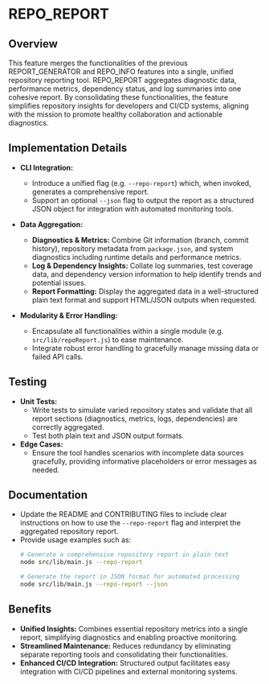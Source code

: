 # REPO_REPORT

## Overview
This feature merges the functionalities of the previous REPORT_GENERATOR and REPO_INFO features into a single, unified repository reporting tool. REPO_REPORT aggregates diagnostic data, performance metrics, dependency status, and log summaries into one cohesive report. By consolidating these functionalities, the feature simplifies repository insights for developers and CI/CD systems, aligning with the mission to promote healthy collaboration and actionable diagnostics.

## Implementation Details
- **CLI Integration:**
  - Introduce a unified flag (e.g. `--repo-report`) which, when invoked, generates a comprehensive report.
  - Support an optional `--json` flag to output the report as a structured JSON object for integration with automated monitoring tools.

- **Data Aggregation:**
  - **Diagnostics & Metrics:** Combine Git information (branch, commit history), repository metadata from `package.json`, and system diagnostics including runtime details and performance metrics.
  - **Log & Dependency Insights:** Collate log summaries, test coverage data, and dependency version information to help identify trends and potential issues.
  - **Report Formatting:** Display the aggregated data in a well-structured plain text format and support HTML/JSON outputs when requested.

- **Modularity & Error Handling:**
  - Encapsulate all functionalities within a single module (e.g. `src/lib/repoReport.js`) to ease maintenance.
  - Integrate robust error handling to gracefully manage missing data or failed API calls.
  
## Testing
- **Unit Tests:**
  - Write tests to simulate varied repository states and validate that all report sections (diagnostics, metrics, logs, dependencies) are correctly aggregated.
  - Test both plain text and JSON output formats.
- **Edge Cases:**
  - Ensure the tool handles scenarios with incomplete data sources gracefully, providing informative placeholders or error messages as needed.

## Documentation
- Update the README and CONTRIBUTING files to include clear instructions on how to use the `--repo-report` flag and interpret the aggregated repository report.
- Provide usage examples such as:
  ```bash
  # Generate a comprehensive repository report in plain text
  node src/lib/main.js --repo-report
  
  # Generate the report in JSON format for automated processing
  node src/lib/main.js --repo-report --json
  ```

## Benefits
- **Unified Insights:** Combines essential repository metrics into a single report, simplifying diagnostics and enabling proactive monitoring.
- **Streamlined Maintenance:** Reduces redundancy by eliminating separate reporting tools and consolidating their functionalities.
- **Enhanced CI/CD Integration:** Structured output facilitates easy integration with CI/CD pipelines and external monitoring systems.